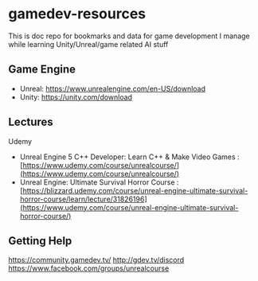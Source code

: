 # gamedev-resources
This is doc repo for bookmarks and data for game development I manage while learning Unity/Unreal/game related AI stuff

## Game Engine ##

* Unreal: https://www.unrealengine.com/en-US/download
* Unity: https://unity.com/download

## Lectures ##

Udemy 
* Unreal Engine 5 C++ Developer: Learn C++ & Make Video Games : [https://www.udemy.com/course/unrealcourse/](https://www.udemy.com/course/unrealcourse/)
* Unreal Engine: Ultimate Survival Horror Course : [https://blizzard.udemy.com/course/unreal-engine-ultimate-survival-horror-course/learn/lecture/31826196](https://www.udemy.com/course/unreal-engine-ultimate-survival-horror-course/)

## Getting Help ##
https://community.gamedev.tv/
http://gdev.tv/discord
https://www.facebook.com/groups/unrealcourse

